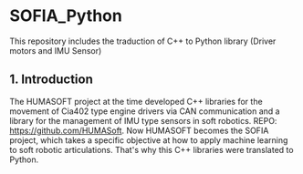 # SOFIA_Python
This repository includes the traduction of C++ to Python library (Driver motors and IMU Sensor)

## 1. Introduction
The HUMASOFT project at the time developed C++ libraries for the movement of Cia402 type engine drivers via CAN communication and a library for the management of IMU type sensors in soft robotics. REPO: https://github.com/HUMASoft. Now HUMASOFT becomes the SOFIA project, which takes a specific objective at how to apply machine learning to soft robotic articulations. That's why this C++ libraries were translated to Python. 



